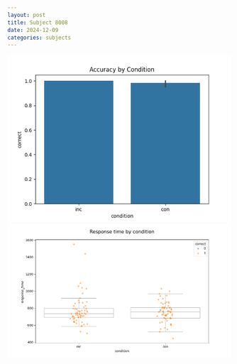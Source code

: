 ```yaml
---
layout: post
title: Subject 8008
date: 2024-12-09
categories: subjects
---
```


![](data/8008/run-5/8008_NF_acc.png)
![](data/8008/run-5/8008_NF_rt.png)
